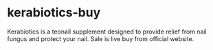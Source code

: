 # kerabiotics-buy
Kerabiotics is a teonail supplement designed to provide relief from nail fungus and protect your nail. Sale is live buy from official website.
